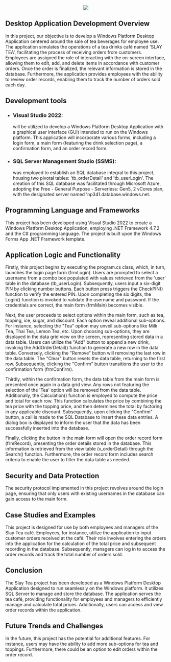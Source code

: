<div id="top"></div>

<p align="center">
  <img src="https://drive.google.com/uc?id=1L00sKMFfUUAtHrH9yGR09kqQf0reIthe">
</p>

## Desktop Application Development Overview

In this project, our objective is to develop a Windows Platform Desktop Application centered around the sale of tea beverages for employee use. The application simulates the operations of a tea drinks café named 'SLAY TEA', facilitating the process of receiving orders from customers. Employees are assigned the role of interacting with the on-screen interface, allowing them to edit, add, and delete items in accordance with customer orders. Once the order is finalized, the relevant information is stored in the database. Furthermore, the application provides employees with the ability to review order records, enabling them to track the number of orders sold each day. 

## Development tools  
- ### Visual Studio 2022:
  will be utilized to develop a Windows Platform Desktop Application with a graphical user interface (GUI) intended to run on the Windows platform. This application will incorporate various forms, including a login form, a main form (featuring the drink selection page), a confirmation form, and an order record form. 
- ### SQL Server Management Studio (SSMS):
  was employed to establish an SQL database integral to this project, housing two pivotal tables: 'tb_orderDetail' and 
'tb_userLogin'. The creation of this SQL database was facilitated through Microsoft Azure, adopting the Free - General Purpose - Serverless: Gen5, 2 vCores plan, with the designated server named 'np341.database.windows.net. 
 
## Programming Language and Frameworks 
This project has been developed using Visual Studio 2022 to create a Windows Platform Desktop Application, employing .NET Framework 4.7.2 and the C# programming language. The project is built upon the Windows Forms App .NET Framework template. 

## Application Logic and Functionality 
Firstly, this project begins by executing the program.cs class, which, in turn, launches the login page form (frmLogin). Users are prompted to select a username from a combo box populated with values retrieved from the 'user' table in the database (tb_userLogin). Subsequently, users input a six-digit PIN by clicking number buttons. Each button press triggers the CheckPIN() function to verify the entered PIN. Upon completing the six digits, the Login() function is invoked to validate the username and password. If the credentials are correct, the main form (frmMain) becomes visible. 

Next, the user proceeds to select options within the main form, such as tea, topping, ice, sugar, and discount. Each option reveal additional sub-options. For instance, selecting the "Tea" option may unveil sub-options like Milk Tea, Thai Tea, Lemon Tea, etc. Upon choosing sub-options, they are displayed in the data grid view on the screen, representing stored data in a data table. Users can utilize the "Add" button to append a new drink, invoking the AddOrderDetail() function to generate a new row in the data table. Conversely, clicking the "Remove" button will removing the last row in the data table. The "Clear" button resets the data table, returning to the first row. Subsequently, clicking the "Confirm" button transitions the user to the confirmation form (frmConfirm). 

Thirdly, within the confirmation form, the data table from the main form is presented once again in a data grid view. Any rows not featuring the selection of the 'Tea' option will be removed from the data table. Additionally, the Calculation() function is employed to compute the price and total for each row. This function calculates the price by combining the tea price with the topping price, and then determines the total by factoring in any applicable discount. Subsequently, upon clicking the "Confirm" button, a call is made to the SQL Database to insert these data entries. A dialog box is displayed to inform the user that the data has been successfully inserted into the database. 

Finally, clicking the    button in the main form will open the order record form (frmRecord), presenting the order details stored in the database. This information is retrieved from the view table (v_orderDetail) through the Search() function. Furthermore, the order record form includes search criteria to enable the user to filter the data table as needed.  

## Security and Data Protection 
The security protocol implemented in this project revolves around the login page, ensuring that only users with existing usernames in the database can gain access to the main form. 
 
## Case Studies and Examples 
This project is designed for use by both employees and managers of the Slay Tea café. 
Employees, for instance, utilize the application to input customer orders received at the café. Their role involves entering the orders into the application for the calculation of the total price and subsequent recording in the database. Subsequently, managers can log in to access the order records and track the total number of orders sold. 
 
## Conclusion 
The Slay Tea project has been developed as a Windows Platform Desktop Application designed to run seamlessly on the Windows platform. It utilizes SQL Server to manage and store the database. The application serves the tea café, providing functionality for employees and managers to efficiently manage and calculate total prices. Additionally, users can access and view order records within the application. 
 
## Future Trends and Challenges 
In the future, this project has the potential for additional features. For instance, users may have the ability to add more sub-options for tea and toppings. Furthermore, there could be an option to edit orders within the order record. 
